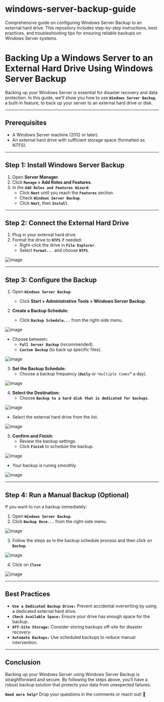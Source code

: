 # windows-server-backup-guide
Comprehensive guide on configuring Windows Server Backup to an external hard drive. This repository includes step-by-step instructions, best practices, and troubleshooting tips for ensuring reliable backups on Windows Server systems.

# **Backing Up a Windows Server to an External Hard Drive Using Windows Server Backup**  

Backing up your Windows Server is essential for disaster recovery and data protection. In this guide, we'll show you how to use **`Windows Server Backup`**, a built-in feature, to back up your server to an external hard drive or disk.  

---

## **Prerequisites**  

- A Windows Server machine (2012 or later).  
- An external hard drive with sufficient storage space (formatted as NTFS).  

---

## **Step 1: Install Windows Server Backup**  

1. Open **Server Manager**.  
2. Click **`Manage` > Add Roles and Features**.  
3. In the **`Add Roles and Features Wizard`**:  
   - Click **`Next`** until you reach the **`Features`** section.  
   - Check **`Windows Server Backup`**.  
   - Click **`Next`**, then **`Install`**.  

---

## **Step 2: Connect the External Hard Drive**  

1. Plug in your external hard drive.  
2. Format the drive to **`NTFS`** if needed:  
   - Right-click the drive in **`File Explorer`**.  
   - Select **`Format...`** and choose **`NTFS`**.  

![image](https://github.com/user-attachments/assets/aef527ce-3881-46bc-906c-924190ec1481)

---

## **Step 3: Configure the Backup**  

1. Open **`Windows Server Backup`**:  
   - Click **Start > Administrative Tools > Windows Server Backup**.  

2. **Create a Backup Schedule:**  
   - Click **`Backup Schedule...`** from the right-side menu.

![image](https://github.com/user-attachments/assets/f900fa33-d305-4a59-b639-92e330a9702e)

   - Choose between:  
     - **`Full Server Backup`** (recommended).  
     - **`Custom Backup`** (to back up specific files).  

![image](https://github.com/user-attachments/assets/bc21b053-1bcc-416f-b718-4fd4679609a7)

3. **Set the Backup Schedule:**  
   - Choose a backup frequency (**`daily`** or *`*multiple times`** a day).

![image](https://github.com/user-attachments/assets/e5426547-f6d5-40eb-9d48-cd798b85ae35)

4. **Select the Destination:**  
   - Choose **`Backup to a hard disk that is dedicated for backups`**.

 ![image](https://github.com/user-attachments/assets/d6f572cd-26bb-4cce-ac91-c90f2536f3e3)

   - Select the external hard drive from the list.

![image](https://github.com/user-attachments/assets/ef08b6e9-cd66-464a-8b20-27862142b803)

5. **Confirm and Finish:**  
   - Review the backup settings.  
   - Click **`Finish`** to schedule the backup.  

![image](https://github.com/user-attachments/assets/6bedd851-7144-4de2-831a-fc001e86cb1a)


  - Your backup is runing smoothly

![image](https://github.com/user-attachments/assets/9bbde097-a37b-4d9a-9daa-ccda1c3d8c22)

---

## **Step 4: Run a Manual Backup (Optional)**  

If you want to run a backup immediately:  

1. Open **`Windows Server Backup`**.  
2. Click **`Backup Once...`** from the right-side menu.

![image](https://github.com/user-attachments/assets/bf48c528-2a51-42b8-a422-59bd1b86fe5a)

3. Follow the steps as in the backup schedule process and then click on **`Backup`**.  

![image](https://github.com/user-attachments/assets/42a83a17-837a-4dd8-b675-0d3cf0361d81)

4.  Click on **`Close`**

![image](https://github.com/user-attachments/assets/d654a82f-83ea-4a88-95c1-957053343803)

---

## **Best Practices**  

- **`Use a Dedicated Backup Drive:`** Prevent accidental overwriting by using a dedicated external hard drive.  
- **`Check Available Space:`** Ensure your drive has enough space for the backup.  
- **`Off-Site Storage:`** Consider storing backups off-site for disaster recovery.  
- **`Automate Backups:`** Use scheduled backups to reduce manual intervention.  

---

## **Conclusion**  

Backing up your Windows Server using Windows Server Backup is straightforward and secure. By following the steps above, you’ll have a robust backup solution that protects your data from unexpected failures.  

**`Need more help?`** Drop your questions in the comments or reach out! 🚀  
